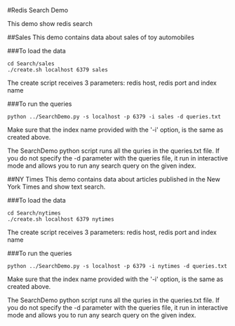#Redis Search Demo

This demo show redis search

##Sales
This demo contains data about sales of toy automobiles

###To load the data
```
cd Search/sales
./create.sh localhost 6379 sales
```
The create script receives 3 parameters: redis host, redis port and index name

###To run the queries
```
python ../SearchDemo.py -s localhost -p 6379 -i sales -d queries.txt
```

Make sure that the index name provided with the '-i' option, is the same as created above.

The SearchDemo python script runs all the quries in the queries.txt file.
If you do not specify the -d parameter with the queries file, it run in interactive mode and allows you to run any search query on the given index.

##NY Times
This demo contains data about articles published in the New York Times and show text search.

###To load the data
```
cd Search/nytimes
./create.sh localhost 6379 nytimes
```
The create script receives 3 parameters: redis host, redis port and index name

###To run the queries
```
python ../SearchDemo.py -s localhost -p 6379 -i nytimes -d queries.txt
```

Make sure that the index name provided with the '-i' option, is the same as created above.

The SearchDemo python script runs all the quries in the queries.txt file.
If you do not specify the -d parameter with the queries file, it run in interactive mode and allows you to run any search query on the given index.